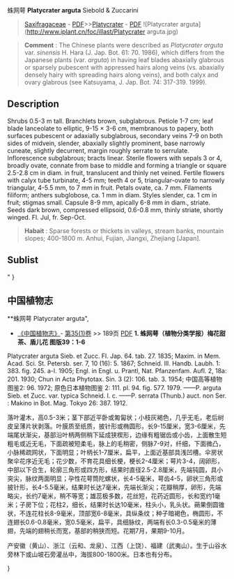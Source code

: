 蛛网萼 **Platycrater arguta** Siebold & Zuccarini

> [Saxifragaceae](http://www.iplant.cn/info/Saxifragaceae?t=foc) - [PDF](http://www.iplant.cn/foc/pdf/Saxifragaceae.pdf)>>[Platycrater](http://www.iplant.cn/info/Platycrater?t=foc) - [PDF](http://www.iplant.cn/foc/pdf/Platycrater.pdf)
![Platycrater arguta](http://www.iplant.cn/foc/illast/Platycrater arguta.jpg)


> **Comment** : 
> The Chinese plants were described as *Platycrater arguta* var. *sinensis* H. Hara (J. Jap. Bot. 61: 70. 1986), which differs from the Japanese plants (var. *arguta*) in having leaf blades abaxially glabrous or sparsely pubescent with appressed hairs along veins (vs. abaxially densely hairy with spreading hairs along veins), and both calyx and ovary glabrous (see Katsuyama, J. Jap. Bot. 74: 317-319. 1999).

## Description

Shrubs 0.5-3 m tall. Branchlets brown, subglabrous. Petiole 1-7 cm; leaf blade lanceolate to elliptic, 9-15 × 3-6 cm, membranous to papery, both surfaces pubescent or adaxially subglabrous, secondary veins 7-9 on both sides of midvein, slender, abaxially slightly prominent, base narrowly cuneate, slightly decurrent, margin roughly serrate to serrulate. Inflorescence subglabrous; bracts linear. Sterile flowers with sepals 3 or 4, broadly ovate, connate from base to middle and forming a triangle or square 2.5-2.8 cm in diam. in fruit, translucent and thinly net veined. Fertile flowers with calyx tube turbinate, 4-5 mm; teeth 4 or 5, triangular-ovate to narrowly triangular, 4-5.5 mm, to 7 mm in fruit. Petals ovate, ca. 7 mm. Filaments filiform; anthers subglobose, ca. 1 mm in diam. Styles slender, ca. 1 cm in fruit; stigmas small. Capsule 8-9 mm, apically 6-8 mm in diam., striate. Seeds dark brown, compressed ellipsoid, 0.6-0.8 mm, thinly striate, shortly winged. Fl. Jul, fr. Sep-Oct.


> **Habait** : 
> Sparse forests or thickets in valleys, stream banks, mountain slopes; 400-1800 m. Anhui, Fujian, Jiangxi, Zhejiang [Japan].


## Sublist
"
}
## 中国植物志



**蛛网萼 Platycrater arguta",


* [《中国植物志》](http://www.iplant.cn/frps)- [第35(1)卷](http://www.iplant.cn/frps/vol/35(1)) >> 189页 [PDF](http://www.iplant.cn/frps/pdf/35(1)/189.PDF)
**1. 蛛网萼（植物分类学报）梅花甜茶、盾儿花 图版39：1-6**

Platycrater arguta Sieb. et Zucc. Fl. Jap. 64. tab. 27. 1835; Maxim. in Mem. Acad. Sci. St. Petersb. ser. 7, 10 (16): 5. 1867; Schneid. Ill. Handb. Laubh. 1: 383. fig. 245. a-l. 1905; Engl. in Engl. u. Prantl, Nat. Pfanzenfam. Aufl. 2, 18a: 201. 1930; Chun in Acta Phytotax. Sin. 3 (2): 106. tab. 3. 1954; 中国高等植物图鉴2: 96. 1972; 原色日本植物图鉴 2: 111. pl. 94. fig. 577. 1979. ——P. arguta Sieb. et Zucc. var. typica Schneid. l. c. ——P. serrata (Thunb.) auct. non Ser. : Makino in Bot. Mag. Tokyo 26: 387. 1912.

落叶灌木，高0.5-3米；茎下部近平卧或匍匐状；小枝灰褐色，几乎无毛，老后树皮呈薄片状剥落。叶膜质至纸质，披针形或椭圆形，长9-15厘米，宽3-6厘米，先端尾状渐尖，基部沿叶柄两侧稍下延成狭楔形，边缘有粗锯齿或小齿，上面散生短粗毛或近无毛，下面疏被短柔毛，脉上的毛稍密，侧脉7-9对，纤细，下面微凸，小脉稀疏网状，下面明显；叶柄长1-7厘米，扁平，上面近基部具浅凹槽。伞房状聚伞花序近无毛；花少数，不育花具细长梗，梗长2-4厘米；萼片3-4，阔卵形，中部以下合生，轮廓三角形或四方形，结果时直径2.5-2.8厘米，先端钝圆，具小突尖，脉纹两面明显；孕性花萼筒陀螺状，长4-5毫米，萼齿4-5，卵状三角形或披针形，长4-5.5毫米，结果时长达7毫米，先端长渐尖；花瓣稍厚，卵形，先端略尖，长约7毫米，稍不等宽；雄蕊极多数，花丝短，花药近圆形，长和宽约1毫米；子房下位；花柱2，细长，结果时长达10毫米，柱头小，乳头状。蒴果倒圆锥状，不连花柱长8-9毫米，顶部宽6-8毫米，具纵条纹；种子暗褐色，椭圆形，不连翅长0.6-0.8毫米，宽0.5毫米，扁平，具细脉纹，两端有长0.3-0.5毫米的薄翅，先端的翅稍长而宽，基部的稍狭而短。花期7月，果期9-10月。

产安徽（黄山）、浙江（云和、龙泉）、江西（上饶）、福建（武夷山）。生于山谷水旁林下或山坡石旁灌丛中，海拔800-1800米。日本也有分布。



}